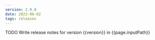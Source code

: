```yaml
---
version: 2.0.0
date: 2023-06-02
tags: releases
---
```


TODO Write release notes for version {{version}} in {{page.inputPath}}
